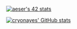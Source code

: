[![aeser's 42 stats](https://badge42.herokuapp.com/api/stats/aeser)](https://github.com/JaeSeoKim/badge42)

[![cryonayes' GitHub stats](https://github-readme-stats.vercel.app/api?username=cryonayes&show_icons=true&theme=radical)](https://github.com/cryonayes/github-readme-stats)
